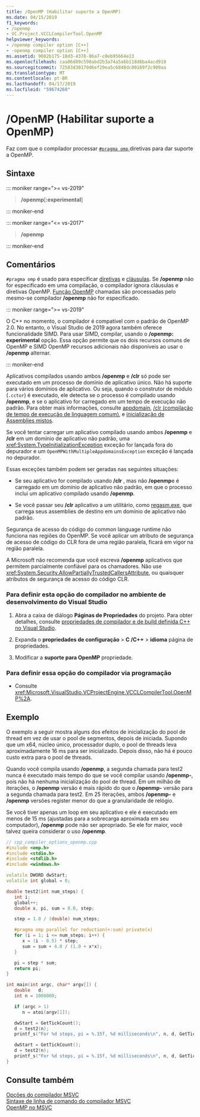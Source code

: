 ```yaml
---
title: /OpenMP (Habilitar suporte a OpenMP)
ms.date: 04/15/2019
f1_keywords:
- /openmp
- VC.Project.VCCLCompilerTool.OpenMP
helpviewer_keywords:
- /openmp compiler option [C++]
- -openmp compiler option [C++]
ms.assetid: 9082b175-18d3-4378-86a7-c0eb95664e13
ms.openlocfilehash: caa06d89c590abd2b3a74a5a6b118d6ba4acd910
ms.sourcegitcommit: 72583d30170d6ef29ea5c6848dc00169f2c909aa
ms.translationtype: MT
ms.contentlocale: pt-BR
ms.lasthandoff: 04/17/2019
ms.locfileid: "59674260"
---
```

# <a name="openmp-enable-openmp-support"></a>/OpenMP (Habilitar suporte a OpenMP)

Faz com que o compilador processar [ `#pragma omp` ](../../preprocessor/omp.md) diretivas para dar suporte a OpenMP.

## <a name="syntax"></a>Sintaxe

::: moniker range=">= vs-2019"

> **/openmp**\[**:**__experimental__]

::: moniker-end

::: moniker range="<= vs-2017"

> **/openmp**

::: moniker-end

## <a name="remarks"></a>Comentários

`#pragma omp` é usado para especificar [diretivas](../../parallel/openmp/reference/openmp-directives.md) e [cláusulas](../../parallel/openmp/reference/openmp-clauses.md). Se **/openmp** não for especificado em uma compilação, o compilador ignora cláusulas e diretivas OpenMP. [Função OpenMP](../../parallel/openmp/reference/openmp-functions.md) chamadas são processadas pelo mesmo-se compilador **/openmp** não for especificado.

::: moniker range=">= vs-2019"

O C++ no momento, o compilador é compatível com o padrão de OpenMP 2.0. No entanto, o Visual Studio de 2019 agora também oferece funcionalidade SIMD. Para usar SIMD, compilar, usando o **/openmp: experimental** opção. Essa opção permite que os dois recursos comuns de OpenMP e SIMD OpenMP recursos adicionais não disponíveis ao usar o **/openmp** alternar.

::: moniker-end

Aplicativos compilados usando ambos **/openmp** e **/clr** só pode ser executado em um processo de domínio de aplicativo único. Não há suporte para vários domínios de aplicativo. Ou seja, quando o construtor de módulo (`.cctor`) é executado, ele detecta se o processo é compilado usando **/openmp**, e se o aplicativo for carregado em um tempo de execução não padrão. Para obter mais informações, consulte [appdomain](../../cpp/appdomain.md), [/clr (compilação de tempo de execução de linguagem comum)](clr-common-language-runtime-compilation.md), e [inicialização de Assemblies mistos](../../dotnet/initialization-of-mixed-assemblies.md).

Se você tentar carregar um aplicativo compilado usando ambos **/openmp** e **/clr** em um domínio de aplicativo não padrão, uma <xref:System.TypeInitializationException> exceção for lançada fora do depurador e um `OpenMPWithMultipleAppdomainsException` exceção é lançada no depurador.

Essas exceções também podem ser geradas nas seguintes situações:

- Se seu aplicativo for compilado usando **/clr** , mas não **/openmp**e é carregado em um domínio de aplicativo não padrão, em que o processo inclui um aplicativo compilado usando **/openmp**.

- Se você passar seu **/clr** aplicativo a um utilitário, como [regasm.exe](/dotnet/framework/tools/regasm-exe-assembly-registration-tool), que carrega seus assemblies de destino em um domínio de aplicativo não padrão.

Segurança de acesso do código do common language runtime não funciona nas regiões do OpenMP. Se você aplicar um atributo de segurança de acesso de código do CLR fora de uma região paralela, ficará em vigor na região paralela.

A Microsoft não recomenda que você escreva **/openmp** aplicativos que permitem parcialmente confiável para os chamadores. Não use <xref:System.Security.AllowPartiallyTrustedCallersAttribute>, ou quaisquer atributos de segurança de acesso do código CLR.

### <a name="to-set-this-compiler-option-in-the-visual-studio-development-environment"></a>Para definir esta opção do compilador no ambiente de desenvolvimento do Visual Studio

1. Abra a caixa de diálogo **Páginas de Propriedades** do projeto. Para obter detalhes, consulte [propriedades de compilador e de build definida C++ no Visual Studio](../working-with-project-properties.md).

1. Expanda o **propriedades de configuração** > **C /C++** > **idioma** página de propriedades.

1. Modificar a **suporte para OpenMP** propriedade.

### <a name="to-set-this-compiler-option-programmatically"></a>Para definir essa opção do compilador via programação

- Consulte <xref:Microsoft.VisualStudio.VCProjectEngine.VCCLCompilerTool.OpenMP%2A>.

## <a name="example"></a>Exemplo

O exemplo a seguir mostra alguns dos efeitos de inicialização do pool de thread em vez de usar o pool de segmentos, depois de iniciada. Supondo que um x64, núcleo único, processador duplo, o pool de threads leva aproximadamente 16 ms para ser inicializado. Depois disso, não há é pouco custo extra para o pool de threads.

Quando você compila usando **/openmp**, a segunda chamada para test2 nunca é executado mais tempo do que se você compilar usando **/openmp-**, pois não há nenhuma inicialização do pool de thread. Em um milhão de iterações, o **/openmp** versão é mais rápido do que o **/openmp-** versão para a segunda chamada para test2. Em 25 iterações, ambos **/openmp-** e **/openmp** versões register menor do que a granularidade de relógio.

Se você tiver apenas um loop em seu aplicativo e ele é executado em menos de 15 ms (ajustadas para a sobrecarga aproximada em seu computador), **/openmp** pode não ser apropriado. Se ele for maior, você talvez queira considerar o uso **/openmp**.

```cpp
// cpp_compiler_options_openmp.cpp
#include <omp.h>
#include <stdio.h>
#include <stdlib.h>
#include <windows.h>

volatile DWORD dwStart;
volatile int global = 0;

double test2(int num_steps) {
   int i;
   global++;
   double x, pi, sum = 0.0, step;

   step = 1.0 / (double) num_steps;

   #pragma omp parallel for reduction(+:sum) private(x)
   for (i = 1; i <= num_steps; i++) {
      x = (i - 0.5) * step;
      sum = sum + 4.0 / (1.0 + x*x);
   }

   pi = step * sum;
   return pi;
}

int main(int argc, char* argv[]) {
   double   d;
   int n = 1000000;

   if (argc > 1)
      n = atoi(argv[1]);

   dwStart = GetTickCount();
   d = test2(n);
   printf_s("For %d steps, pi = %.15f, %d milliseconds\n", n, d, GetTickCount() - dwStart);

   dwStart = GetTickCount();
   d = test2(n);
   printf_s("For %d steps, pi = %.15f, %d milliseconds\n", n, d, GetTickCount() - dwStart);
}
```

## <a name="see-also"></a>Consulte também

[Opções do compilador MSVC](compiler-options.md) \
[Sintaxe de linha de comando do compilador MSVC](compiler-command-line-syntax.md) \
[OpenMP no MSVC](../../parallel/openmp/openmp-in-visual-cpp.md)

